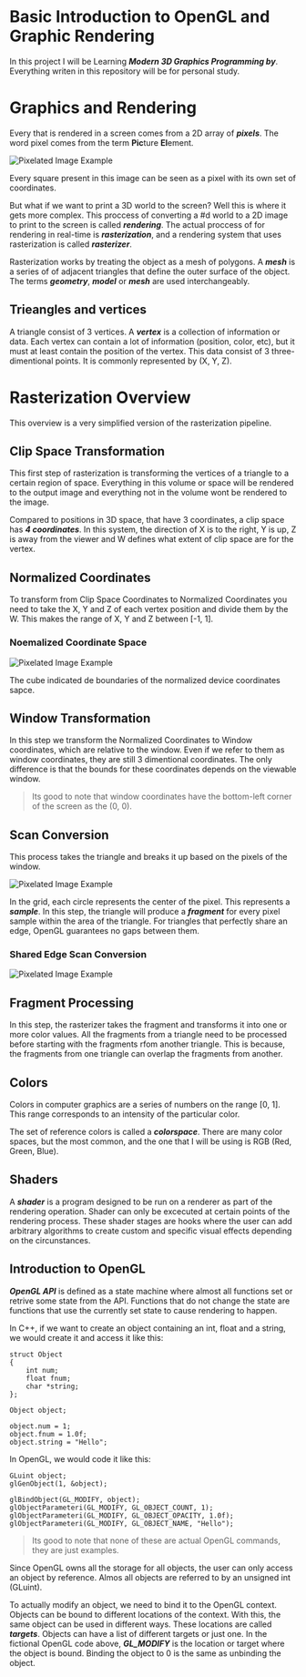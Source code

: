 # **Basic Introduction to OpenGL and Graphic Rendering**

In this project I will be Learning ***Modern 3D Graphics Programming by***. Everything writen in this repository will be for personal study.

# Graphics and Rendering
Every that is rendered in a screen comes from a 2D array of ***pixels***. The word pixel comes from the term **Pic**ture **El**ement.

![Pixelated Image Example](imgs/ImgExample.png)

Every square present in this image can be seen as a pixel with its own set of coordinates.

But what if we want to print a 3D world to the screen? Well this is where it gets more complex. This proccess of converting a #d world to a 2D image to print to the screen is called ***rendering***. The actual proccess of for rendering in real-time is ***rasterization***, and a rendering system that uses rasterization is called ***rasterizer***.

Rasterization works by treating the object as a mesh of polygons. A ***mesh*** is a series of of adjacent triangles that define the outer surface of the object. The terms ***geometry***, ***model*** or ***mesh*** are used interchangeably.

## **Trieangles and vertices**
A triangle consist of 3 vertices. A ***vertex*** is a collection of information or data. Each vertex can contain a lot of information (position, color, etc), but it must at least contain the position of the vertex. This data consist of 3 three-dimentional points. It is commonly represented by (X, Y, Z). 

# **Rasterization Overview**
This overview is a very simplified version of the rasterization pipeline.

## **Clip Space Transformation**
This first step of rasterization is transforming the vertices of a triangle to a certain region of space. Everything in this volume or space will be rendered to the output image and everything not in the volume wont be rendered to the image.

Compared to positions in 3D space, that have 3 coordinates, a clip space has ***4 coordinates***. In this system, the direction of X is to the right, Y is up, Z is away from the viewer and W defines what extent of clip space are for the vertex.

## **Normalized Coordinates**
To transform from Clip Space Coordinates to Normalized Coordinates you need to take the X, Y and Z of each vertex position and divide them by the W. This makes the range of X, Y and Z between [-1, 1].

### **Noemalized Coordinate Space**

![Pixelated Image Example](imgs/NormalizedCoordinates.png)

The cube indicated de boundaries of the normalized device coordinates sapce.

## **Window Transformation**
In this step we transform the Normalized Coordinates to Window coordinates, which are relative to the window. Even if we refer to them as window coordinates, they are still 3 dimentional coordinates. The only difference is that the bounds for these coordinates depends on the viewable window.

> Its good to note that window coordinates have the bottom-left corner of the screen as the (0, 0).

## **Scan Conversion**
This process takes the triangle and breaks it up based on the pixels of the window.

![Pixelated Image Example](imgs/ScanConversion.png)

In the grid, each circle represents the center of the pixel. This represents a ***sample***. In this step, the triangle will produce a ***fragment*** for every pixel sample within the area of the triangle. For triangles that perfectly share an edge, OpenGL guarantees no gaps between them.

### **Shared Edge Scan Conversion**
![Pixelated Image Example](imgs/SharedEdgeScanConversion.jpeg)

## **Fragment Processing**
In this step, the rasterizer takes the fragment and transforms it into one or more color values. All the fragments from a triangle need to be processed before starting with the fragments rfom another triangle. This is because, the fragments from one triangle can overlap the fragments from another.

## **Colors**
Colors in computer graphics are a series of numbers on the range [0, 1]. This range corresponds to an intensity of the particular color. 

The set of reference colors is called a ***colorspace***. There are many color spaces, but the most common, and the one that I will be using is RGB (Red, Green, Blue).

## **Shaders**
A ***shader*** is a program designed to be run on a renderer as part of the rendering operation. Shader can only be excecuted at certain points of the rendering process. These shader stages are hooks where the user can add arbitrary algorithms to create custom and specific visual effects depending on the circunstances.

## **Introduction to OpenGL**
***OpenGL API*** is defined as a state machine where almost all functions set or retrive some state from the API. Functions that do not change the state are functions that use the currently set state to cause rendering to happen.

In C++, if we want to create an object containing an int, float and a string, we would create it and access it like this:

```
struct Object
{
    int num;
    float fnum;
    char *string;
};

Object object;

object.num = 1;
object.fnum = 1.0f;
object.string = "Hello";
```

In OpenGL, we would code it like this:
```
GLuint object;
glGenObject(1, &object);

glBindObject(GL_MODIFY, object);
glObjectParameteri(GL_MODIFY, GL_OBJECT_COUNT, 1);
glObjectParameteri(GL_MODIFY, GL_OBJECT_OPACITY, 1.0f);
glObjectParameteri(GL_MODIFY, GL_OBJECT_NAME, "Hello");
```

> Its good to note that none of these are actual OpenGL commands, they are just examples.

Since OpenGL owns all the storage for all objects, the user can only access an object by reference. Almos all objects are referred to by an unsigned int (GLuint).

To actually modify an object, we need to bind it to the OpenGL context. Objects can be bound to different locations of the context. With this, the same object can be used in different ways. These locations are called ***targets***. Objects can have a list of different targets or just one. In the fictional OpenGL code above, ***GL_MODIFY*** is the location or target where the object is bound. Binding the object to 0 is the same as unbinding the object.